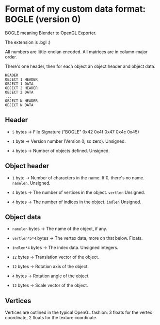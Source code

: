 # Format of my custom data format: BOGLE (version 0)

BOGLE meaning Blender to OpenGL Exporter.

The extension is .bgl :)

All numbers are little-endian encoded. All matrices are in column-major order.

There's one header, then for each object an object header and object
data.

```
HEADER
OBJECT 1 HEADER
OBJECT 1 DATA
OBJECT 2 HEADER
OBJECT 2 DATA
...
OBJECT N HEADER
OBJECT N DATA
```

## Header

* `5` bytes -> File Signature ("BOGLE" 0x42 0x4f 0x47 0x4c 0x45)

* `1` byte -> Version number (Version 0, so zero). Unsigned.

* `4` bytes -> Number of objects defined. Unsigned.

## Object header

* `1` byte -> Number of characters in the name. If 0, there's no
  name. `namelen`. Unsigned.

* `4` bytes -> The number of vertices in the object. `vertlen`
  Unsigned.

* `4` bytes -> The number of indices in the object. `indlen` Unsigned.

## Object data

* `namelen` bytes -> The name of the object, if any.

* `vertlen*5*4` bytes -> The vertex data, more on that below. Floats.

* `indlen*4` bytes -> The index data. Unsigned integers.

* `12` bytes -> Translation vector of the object.

* `12` bytes -> Rotation axis of the object.

* `4` bytes -> Rotation angle of the object.

* `12` bytes -> Scale vector of the object.

## Vertices

Vertices are outlined in the typical OpenGL fashion: 3 floats for the
vertex coordinate, 2 floats for the texture coordinate.
